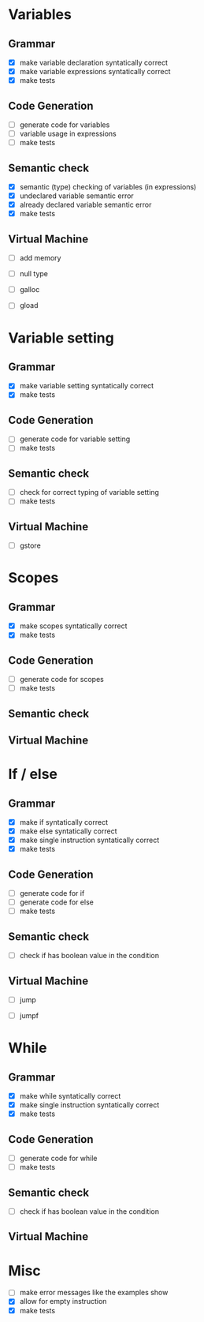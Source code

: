 # Variables
## Grammar
- [x] make variable declaration syntatically correct
- [x] make variable expressions syntatically correct
- [x] make tests
## Code Generation
- [ ] generate code for variables
- [ ] variable usage in expressions
- [ ] make tests
## Semantic check
- [x] semantic (type) checking of variables (in expressions)
- [x] undeclared variable semantic error
- [x] already declared variable semantic error
- [x] make tests
## Virtual Machine
- [ ] add memory
- [ ] null type
- [ ] galloc
- [ ] gload


# Variable setting
## Grammar
- [x] make variable setting syntatically correct
- [x] make tests
## Code Generation
- [ ] generate code for variable setting
- [ ] make tests
## Semantic check
- [ ] check for correct typing of variable setting
- [ ] make tests
## Virtual Machine
- [ ] gstore


# Scopes
## Grammar
- [x] make scopes syntatically correct
- [x] make tests
## Code Generation
- [ ] generate code for scopes
- [ ] make tests
## Semantic check
## Virtual Machine


# If / else
## Grammar
- [x] make if syntatically correct
- [x] make else syntatically correct
- [x] make single instruction syntatically correct
- [x] make tests
## Code Generation
- [ ] generate code for if
- [ ] generate code for else
- [ ] make tests
## Semantic check
- [ ] check if has boolean value in the condition
## Virtual Machine
- [ ] jump
- [ ] jumpf


# While
## Grammar
- [x] make while syntatically correct
- [x] make single instruction syntatically correct
- [x] make tests
## Code Generation
- [ ] generate code for while
- [ ] make tests
## Semantic check
- [ ] check if has boolean value in the condition
## Virtual Machine


# Misc
- [ ] make error messages like the examples show
- [x] allow for empty instruction
- [x] make tests
